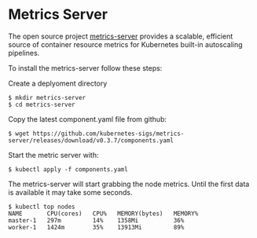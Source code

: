 # Metrics Server

The open source project [metrics-server](https://github.com/kubernetes-sigs/metrics-server) provides a scalable, efficient source of container resource metrics for Kubernetes built-in autoscaling pipelines.

To install the metrics-server follow these steps:


Create a deplyoment directory

	$ mkdir metrics-server
	$ cd metrics-server
	
Copy the latest component.yaml file from github:

	$ wget https://github.com/kubernetes-sigs/metrics-server/releases/download/v0.3.7/components.yaml
	
Start the metric server with:

	$ kubectl apply -f components.yaml

The metrics-server will start grabbing the node metrics. Until the first data is available it may take some seconds. 


	$ kubectl top nodes
	NAME       CPU(cores)   CPU%   MEMORY(bytes)   MEMORY%   
	master-1   297m         14%    1358Mi          36%       
	worker-1   1424m        35%    13913Mi         89%       
